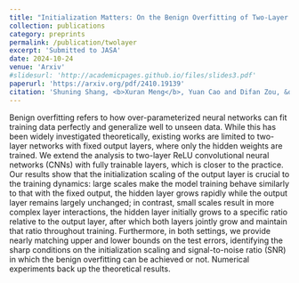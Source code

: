 ```yaml
---
title: "Initialization Matters: On the Benign Overfitting of Two-Layer ReLU CNN with Fully Trainable Layers."
collection: publications
category: preprints
permalink: /publication/twolayer
excerpt: 'Submitted to JASA'
date: 2024-10-24
venue: 'Arxiv'
#slidesurl: 'http://academicpages.github.io/files/slides3.pdf'
paperurl: 'https://arxiv.org/pdf/2410.19139'
citation: 'Shuning Shang, <b>Xuran Meng</b>, Yuan Cao and Difan Zou, &quot;Initialization Matters: On the Benign Overfitting of Two-Layer ReLU CNN with Fully Trainable Layers.&quot; <i>arxiv: 2410.19139</i>, 2024.'
---
```

Benign overfitting refers to how over-parameterized neural networks can fit training data perfectly and generalize well to unseen data. While this has been widely investigated theoretically, existing works are limited to two-layer networks with fixed output layers, where only the hidden weights are trained. We extend the analysis to two-layer ReLU convolutional neural networks (CNNs) with fully trainable layers, which is closer to the practice. Our results show that the initialization scaling of the output layer is crucial to the training dynamics: large scales make the model training behave similarly to that with the fixed output, the hidden layer grows rapidly while the output layer remains largely unchanged; in contrast, small scales result in more complex layer interactions, the hidden layer initially grows to a specific ratio relative to the output layer, after which both layers jointly grow and maintain that ratio throughout training.
Furthermore, in both settings, we provide nearly matching upper and lower bounds on the test errors, identifying the sharp conditions on the initialization scaling and signal-to-noise ratio (SNR) in which the benign overfitting can be achieved or not. Numerical experiments back up the theoretical results.
